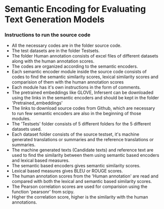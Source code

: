 # Semantic Encoding for Evaluating Text Generation Models

### Instructions to run the source code

- All the necessary codes are in the folder source code.
- The test datasets are in the folder Testsets.
- The folder Human annotation consists of excel files of different datasets along with the human annotation scores.
- The codes are organized according to the semantic encoders.
- Each semantic encoder module inside the source code consists of codes to find the semantic similarity scores, lexical similarity scores and comparision of them with the human annotation scores 
- Each module has it's own instructions in the form of comments.
- The pretrained embeddings like GLOVE, Infersent can be downloaded using the links in the semantic encoders and should be kept in the folder 'Pretrained_embeddings'
- The links to download source codes from Github, which are necessary to run few semantic encoders are also in the beginning of those modules.
- The 'Testsets' folder consists of 5 different folders for the 5 different datasets used.
- Each dataset folder consists of the source testset, it's machine generated translations or summaries and the reference translations or summaries.
- The machine generated texts (Candidate texts) and reference text are used to find the similarity between them using semantic based encoders and lexical based measures.
- The semantic based encoders gives semantic similarity scores.
- Lexical based measures gives BLEU or ROUGE scores.
- The human annotation scores from the 'Human annotation' are read and compared with both the lexical and semantic based similarity scores.
- The Pearson correlation scores are used for comparision using the function 'pearsonr' from scipy.
- Higher the correlation score, higher is the similarity with the human annotations.



